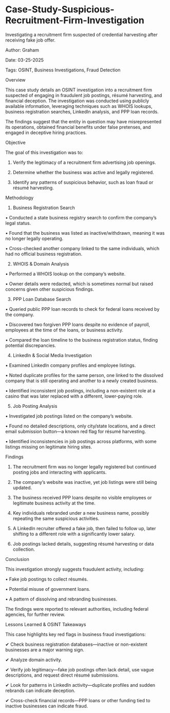 # Case-Study-Suspicious-Recruitment-Firm-Investigation
Investigating a recruitment firm suspected of credential harvesting after receiving fake job offer.



Author: Graham

Date: 03-25-2025

Tags: OSINT, Business Investigations, Fraud Detection



Overview



This case study details an OSINT investigation into a recruitment firm suspected of engaging in fraudulent job postings, résumé harvesting, and financial deception. The investigation was conducted using publicly available information, leveraging techniques such as WHOIS lookups, business registration searches, LinkedIn analysis, and PPP loan records.



The findings suggest that the entity in question may have misrepresented its operations, obtained financial benefits under false pretenses, and engaged in deceptive hiring practices.



Objective



The goal of this investigation was to:

1. Verify the legitimacy of a recruitment firm advertising job openings.

2. Determine whether the business was active and legally registered.

3. Identify any patterns of suspicious behavior, such as loan fraud or résumé harvesting.



Methodology



1. Business Registration Search

• Conducted a state business registry search to confirm the company’s legal status.

• Found that the business was listed as inactive/withdrawn, meaning it was no longer legally operating.

• Cross-checked another company linked to the same individuals, which had no official business registration.



2. WHOIS & Domain Analysis

• Performed a WHOIS lookup on the company’s website.

• Owner details were redacted, which is sometimes normal but raised concerns given other suspicious findings.



3. PPP Loan Database Search

• Queried public PPP loan records to check for federal loans received by the company.

• Discovered two forgiven PPP loans despite no evidence of payroll, employees at the time of the loans, or business activity.

• Compared the loan timeline to the business registration status, finding potential discrepancies.



4. LinkedIn & Social Media Investigation

• Examined LinkedIn company profiles and employee listings.

• Noted duplicate profiles for the same person, one linked to the dissolved company that is still operating and another to a newly created business.

• Identified inconsistent job postings, including a non-existent role at a casino that was later replaced with a different, lower-paying role.



5. Job Posting Analysis

• Investigated job postings listed on the company’s website.

• Found no detailed descriptions, only city/state locations, and a direct email submission button—a known red flag for résumé harvesting.

• Identified inconsistencies in job postings across platforms, with some listings missing on legitimate hiring sites.



Findings

1. The recruitment firm was no longer legally registered but continued posting jobs and interacting with applicants.

2. The company’s website was inactive, yet job listings were still being updated.

3. The business received PPP loans despite no visible employees or legitimate business activity at the time.

4. Key individuals rebranded under a new business name, possibly repeating the same suspicious activities.

5. A LinkedIn recruiter offered a fake job, then failed to follow up, later shifting to a different role with a significantly lower salary.

6. Job postings lacked details, suggesting résumé harvesting or data collection.



Conclusion



This investigation strongly suggests fraudulent activity, including:

• Fake job postings to collect résumés.

• Potential misuse of government loans.

• A pattern of dissolving and rebranding businesses.



The findings were reported to relevant authorities, including federal agencies, for further review.



Lessons Learned & OSINT Takeaways



This case highlights key red flags in business fraud investigations:

✔ Check business registration databases—inactive or non-existent businesses are a major warning sign.

✔ Analyze domain activity.

✔ Verify job legitimacy—fake job postings often lack detail, use vague descriptions, and request direct résumé submissions.

✔ Look for patterns in LinkedIn activity—duplicate profiles and sudden rebrands can indicate deception.

✔ Cross-check financial records—PPP loans or other funding tied to inactive businesses can indicate fraud.
